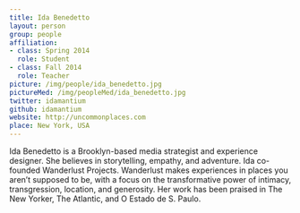 ```yaml
---
title: Ida Benedetto
layout: person
group: people
affiliation:
- class: Spring 2014
  role: Student
- class: Fall 2014
  role: Teacher
picture: /img/people/ida_benedetto.jpg
pictureMed: /img/peopleMed/ida_benedetto.jpg
twitter: idamantium
github: idamantium
website: http://uncommonplaces.com
place: New York, USA
---
```

Ida Benedetto is a Brooklyn-based media strategist and experience designer. She believes in storytelling, empathy, and adventure. Ida co-founded Wanderlust Projects. Wanderlust makes experiences in places you aren’t supposed to be, with a focus on the transformative power of intimacy, transgression, location, and generosity. Her work has been praised in The New Yorker, The Atlantic, and O Estado de S. Paulo.
